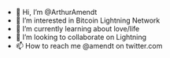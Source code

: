 - 👋 Hi, I’m @ArthurAmendt
- 👀 I’m interested in Bitcoin Lightning Network
- 🌱 I’m currently learning about love/life
- 💞️ I’m looking to collaborate on Lightning
- 📫 How to reach me @amendt on twitter.com

<!---
ArthurAmendt/ArthurAmendt is a ✨ special ✨ repository because its `README.md` (this file) appears on your GitHub profile.
You can click the Preview link to take a look at your changes.
--->
